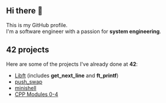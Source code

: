 ## Hi there 👋
This is my GitHub profile.
<br>
I'm a software engineer with a passion for **system engineering**.

## 42 projects
Here are some of the projects I've already done at **42**:
* [Libft](https://github.com/0x416c6941/Libft)
    (includes **get_next_line** and **ft\_printf**)
* [push\_swap](https://github.com/0x416c6941/push_swap)
* [minishell](https://github.com/0x416c6941/minishell)
* [CPP Modules 0-4](https://github.com/0x416c6941/cpp04)

<!--
## FIT CTU projects (projekty z FIT ČVUT)
Here are projects you may find yourself if you study at *FIT CTU*:
<br>
(Tady jsou projekty, které by vám mohly pomoci, pokud studujete na *FIT ČVUT*):
<br>
<ul>
</ul>
-->

<!--
**0x416c6941/0x416c6941** is a ✨ _special_ ✨ repository because its `README.md` (this file) appears on your GitHub profile.

Here are some ideas to get you started:

- 🔭 I’m currently working on ...
- 🌱 I’m currently learning ...
- 👯 I’m looking to collaborate on ...
- 🤔 I’m looking for help with ...
- 💬 Ask me about ...
- 📫 How to reach me: ...
- 😄 Pronouns: ...
- ⚡ Fun fact: ...
-->
